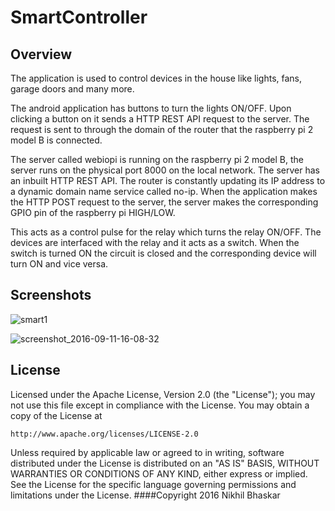 # SmartController

## Overview

The application is used to control devices in the house like lights, fans, garage doors and many more.

The android application has buttons to turn the lights ON/OFF. Upon clicking a button on it sends a HTTP REST API request to the server. The request is sent to through the domain of the router that the raspberry pi 2 model B is connected.

The server called webiopi is running on the raspberry pi 2 model B, the server runs on the physical port 8000 on the local network. The server has an inbuilt HTTP REST API. The router is constantly updating its IP address to a dynamic domain name service called no-ip. When the application makes the HTTP POST request to the server, the server makes the corresponding GPIO pin of the raspberry pi HIGH/LOW. 

This acts as a control pulse for the relay which turns the relay ON/OFF. The devices are interfaced with the relay and it acts as a switch. When the switch is turned ON the circuit is closed and the corresponding device will turn ON and vice versa.

## Screenshots
![smart1](https://cloud.githubusercontent.com/assets/19944703/18416727/c486640c-7839-11e6-94b7-ede95bdc6d3c.jpg)

![screenshot_2016-09-11-16-08-32](https://cloud.githubusercontent.com/assets/19944703/18416741/16dcfdd8-783a-11e6-85d5-16f7a0a90d7d.png)





## License

Licensed under the Apache License, Version 2.0 (the "License");
you may not use this file except in compliance with the License.
You may obtain a copy of the License at

    http://www.apache.org/licenses/LICENSE-2.0

Unless required by applicable law or agreed to in writing, software
distributed under the License is distributed on an "AS IS" BASIS,
WITHOUT WARRANTIES OR CONDITIONS OF ANY KIND, either express or implied.
See the License for the specific language governing permissions and
limitations under the License.
####Copyright 2016 Nikhil Bhaskar

